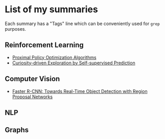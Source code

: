 
# List of my summaries

Each summary has a "Tags" line which can be conveniently used for `grep` purposes.

## Reinforcement Learning

* [Proximal Policy Optimization Algorithms](./PPOa.md)
* [Curiosity-driven Exploration by Self-supervised Prediction](https://github.com/lgerrets/rl18-curiosity/blob/master/reviews/Curiosity-drivenExplorationbySelf-supervisedPrediction.md)

## Computer Vision

* [Faster R-CNN: Towards Real-Time Object Detection with Region Proposal Networks](./FasterRCNN.md)

## NLP

## Graphs

